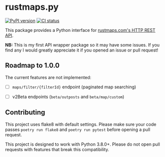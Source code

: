 # rustmaps.py

[![PyPI version](https://badge.fury.io/py/rustmaps.py.svg)](https://badge.fury.io/py/rustmaps.py)
[![CI status](https://github.com/RalphORama/rustmaps.py/actions/workflows/ci.yml/badge.svg?branch=main)](https://github.com/RalphORama/rustmaps.py/actions/workflows/ci.yml)

This package provides a Python interface for [rustmaps.com's HTTP REST API][1].

**NB:** This is my first API wrapper package so it may have some issues. If you
find any I would greatly appreciate it if you opened an issue or pull request!


## Roadmap to 1.0.0

The current features are not implemented:

- [ ] `maps/filter/{filterId}` endpoint (paginated map searching)
- [ ] v2Beta endpoints (`beta/outposts` and `beta/map/custom`)


## Contributing

This project uses flake8 with default settings. Please make sure your code
passes `poetry run flake8` and `poetry run pytest` before opening a pull
request.

This project is designed to work with Python 3.8.0+. Please do not open pull
requests with features that break this compatibility.


[1]: https://rustmaps.com/docs/index.html

